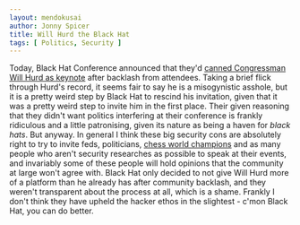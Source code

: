 ```yaml
---
layout: mendokusai
author: Jonny Spicer
title: Will Hurd the Black Hat
tags: [ Politics, Security ]
---
```

Today, Black Hat Conference announced that they'd [canned Congressman Will Hurd as keynote](https://techcrunch.com/2019/06/14/black-hat-will-hurd-keynote/) after backlash
from attendees. Taking a brief flick through Hurd's record, it seems fair to say he is a misogynistic asshole, but it is a pretty weird step by Black Hat to rescind his
invitation, given that it was a pretty weird step to invite him in the first place. Their given reasoning that they didn't want politics interfering at their conference
is frankly ridiculous and a little patronising, given its nature as being a haven for *black hats*. But anyway. In general I think these big security cons are absolutely
right to try to invite feds, politicians, [chess world champions](https://www.youtube.com/watch?v=fp7Pq7_tHsY) and as many people who aren't security researches as possible to
speak at their events, and invariably some of these people will hold opinions that the community at large won't agree with. Black Hat only decided to not give Will Hurd
more of a platform than he already has after community backlash, and they weren't transparent about the process at all, which is a shame. Frankly I don't think
they have upheld the hacker ethos in the slightest - c'mon Black Hat, you can do better.
